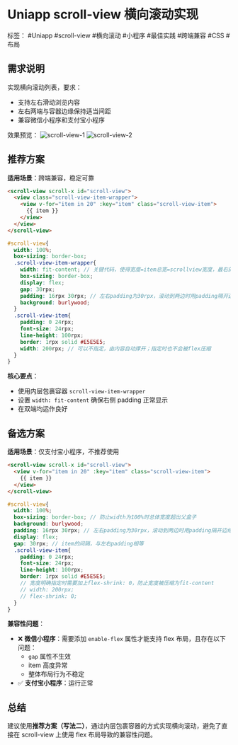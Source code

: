 # Uniapp scroll-view 横向滚动实现

标签： #Uniapp #scroll-view #横向滚动 #小程序 #最佳实践 #跨端兼容 #CSS #布局

## 需求说明
实现横向滚动列表，要求：
- 支持左右滑动浏览内容
- 左右两端与容器边缘保持适当间距
- 兼容微信小程序和支付宝小程序

效果预览：
![scroll-view-1](attachments/scroll-view-1.png)
![scroll-view-2](attachments/scroll-view-2.png)

## 推荐方案
**适用场景**：跨端兼容，稳定可靠

```html
<scroll-view scroll-x id="scroll-view">
  <view class="scroll-view-item-wrapper">
    <view v-for="item in 20" :key="item" class="scroll-view-item">
      {{ item }}
    </view>
  </view>
</scroll-view>
```

```scss
#scroll-view{
  width: 100%;
  box-sizing: border-box;
  .scroll-view-item-wrapper{
    width: fit-content; // 关键代码，使得宽度=item总宽=scrollview宽度，最右的padding可以正常展示
    box-sizing: border-box;
    display: flex;
    gap: 30rpx;
    padding: 16rpx 30rpx; // 左右padding为30rpx，滚动到两边时用padding隔开边缘
    background: burlywood;
  }
  .scroll-view-item{
    padding: 0 24rpx;
    font-size: 24rpx;
    line-height: 100rpx;
    border: 1rpx solid #E5E5E5;
    width: 200rpx; // 可以不指定，由内容自动撑开；指定时也不会被flex压缩
  }
}
```

**核心要点**：
- 使用内层包裹容器 `scroll-view-item-wrapper`
- 设置 `width: fit-content` 确保右侧 padding 正常显示
- 在双端均运作良好

## 备选方案
**适用场景**：仅支付宝小程序，不推荐使用

```html
<scroll-view scroll-x id="scroll-view">
  <view v-for="item in 20" :key="item" class="scroll-view-item">
    {{ item }}
  </view>
</scroll-view>
```

```scss
#scroll-view{
  width: 100%;
  box-sizing: border-box; // 防止width为100%时总体宽度超出父盒子
  background: burlywood;
  padding: 16rpx 30rpx; // 左右padding为30rpx，滚动到两边时用padding隔开边缘
  display: flex;
  gap: 30rpx; // item的间隔，与左右padding相等
  .scroll-view-item{
    padding: 0 24rpx;
    font-size: 24rpx;
    line-height: 100rpx;
    border: 1rpx solid #E5E5E5;
    // 宽度明确指定时需要加上flex-shrink: 0，防止宽度被压缩为fit-content
    // width: 200rpx; 
    // flex-shrink: 0;
  }
}
```

**兼容性问题**：
- ❌ **微信小程序**：需要添加 `enable-flex` 属性才能支持 flex 布局，且存在以下问题：
  - `gap` 属性不生效
  - item 高度异常
  - 整体布局行为不稳定
- ✅ **支付宝小程序**：运行正常

## 总结
建议使用**推荐方案（写法二）**，通过内层包裹容器的方式实现横向滚动，避免了直接在 scroll-view 上使用 flex 布局导致的兼容性问题。
